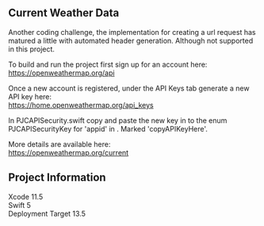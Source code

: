 ## Current Weather Data
Another coding challenge, the implementation for creating a url request has matured a little with automated header generation. Although not supported in this project.

To build and run the project first sign up for an account here: \
https://openweathermap.org/api 

Once a new account is registered, under the API Keys tab generate a new API key here: \
https://home.openweathermap.org/api_keys

In PJCAPISecurity.swift copy and paste the new key in to the enum PJCAPISecurityKey for 'appid' in . Marked 'copyAPIKeyHere'.

More details are available here: \
https://openweathermap.org/current

## Project Information
Xcode 11.5 \
Swift 5 \
Deployment Target 13.5
